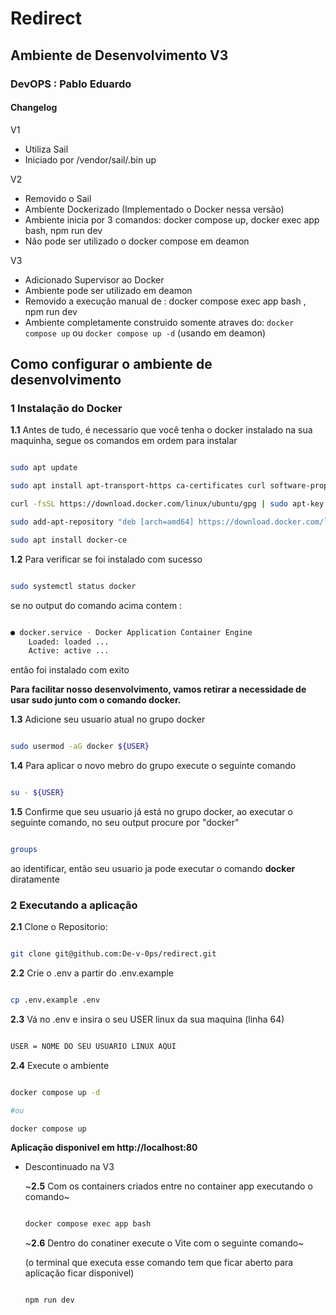 # Redirect

## Ambiente de Desenvolvimento V3

### DevOPS : Pablo Eduardo 

#### Changelog

V1 
- Utiliza Sail
- Iniciado por /vendor/sail/.bin up

V2  
- Removido o Sail
- Ambiente Dockerizado (Implementado o Docker nessa versão)
- Ambiente inicia por 3 comandos: docker compose up, docker exec app bash, npm run dev
- Não pode ser utilizado o docker compose em deamon

V3
- Adicionado Supervisor ao Docker
- Ambiente pode ser utilizado em deamon 
- Removido a execução manual de : docker compose exec app bash , npm run dev
- Ambiente completamente construido somente atraves do: ```docker compose up``` ou  ```docker compose up -d``` (usando em deamon)

## Como configurar o ambiente de desenvolvimento

### 1 Instalação do Docker

****1.1**** Antes de tudo, é necessario que você tenha o docker instalado na sua maquinha, segue os comandos em ordem para instalar

```bash

sudo apt update

sudo apt install apt-transport-https ca-certificates curl software-properties-common

curl -fsSL https://download.docker.com/linux/ubuntu/gpg | sudo apt-key add -

sudo add-apt-repository "deb [arch=amd64] https://download.docker.com/linux/ubuntu focal stable"

sudo apt install docker-ce

```
**1.2** Para verificar se foi instalado com sucesso

```bash

sudo systemctl status docker

```

se no output do comando acima contem :

```bash

● docker.service - Docker Application Container Engine
    Loaded: loaded ...
    Active: active ...

```

então foi instalado com exito

**Para facilitar nosso desenvolvimento, vamos retirar a necessidade de usar sudo junto com o comando docker.**

**1.3** Adicione seu usuario atual no grupo docker

```bash

sudo usermod -aG docker ${USER}

```

**1.4** Para aplicar o novo mebro do grupo execute o seguinte comando

```bash

su - ${USER}

```

**1.5** Confirme que seu usuario já está no grupo docker, ao executar o seguinte comando, no seu output procure por "docker"

```bash

groups

```

ao identificar, então seu usuario ja pode executar o comando **docker** diratamente 

### 2 Executando a aplicação

**2.1** Clone o Repositorio:

```bash

git clone git@github.com:De-v-0ps/redirect.git 

```
**2.2** Crie o .env a partir do .env.example

```bash

cp .env.example .env 

```

**2.3** Vá no .env e insira o seu USER linux da sua maquina (linha 64)

```bash

USER = NOME DO SEU USUARIO LINUX AQUI

```
**2.4** Execute o ambiente

```bash

docker compose up -d 

#ou  

docker compose up

```
    
**Aplicação disponivel em http://localhost:80**


- Descontinuado na V3

    ~**2.5** Com os containers criados entre no container app executando o comando~ 

    ```bash

    docker compose exec app bash

    ```
    ~**2.6**  Dentro do conatiner execute o Vite com o seguinte comando~

    (o terminal que executa esse comando tem que ficar aberto para aplicação ficar disponivel)

    ```bash

    npm run dev

    ```



